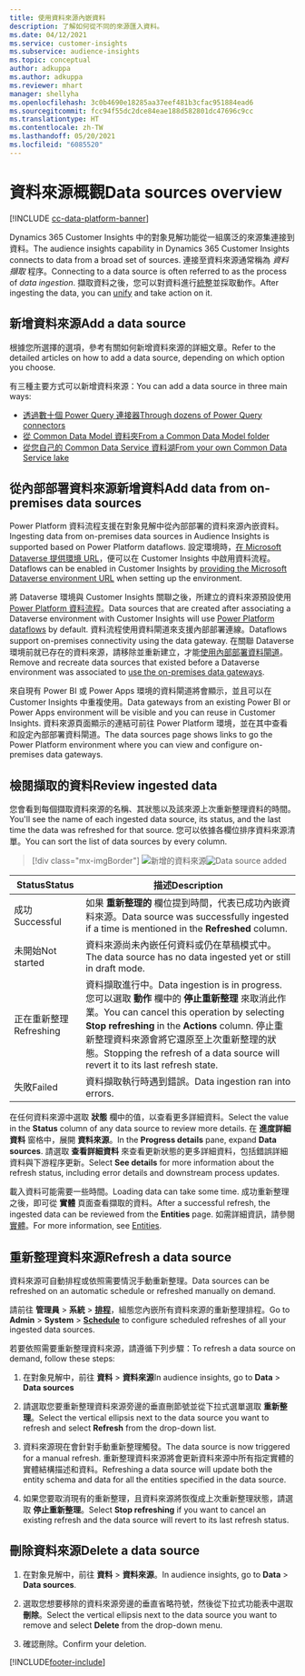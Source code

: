 ```yaml
---
title: 使用資料來源內嵌資料
description: 了解如何從不同的來源匯入資料。
ms.date: 04/12/2021
ms.service: customer-insights
ms.subservice: audience-insights
ms.topic: conceptual
author: adkuppa
ms.author: adkuppa
ms.reviewer: mhart
manager: shellyha
ms.openlocfilehash: 3c0b4690e18285aa37eef481b3cfac951884ead6
ms.sourcegitcommit: fcc94f55dc2dce84eae188d582801dc47696c9cc
ms.translationtype: HT
ms.contentlocale: zh-TW
ms.lasthandoff: 05/20/2021
ms.locfileid: "6085520"
---
```

# <a name="data-sources-overview"></a><span data-ttu-id="30933-103">資料來源概觀</span><span class="sxs-lookup"><span data-stu-id="30933-103">Data sources overview</span></span>

[!INCLUDE [cc-data-platform-banner](../includes/cc-data-platform-banner.md)]

<span data-ttu-id="30933-104">Dynamics 365 Customer Insights 中的對象見解功能從一組廣泛的來源集連接到資料。</span><span class="sxs-lookup"><span data-stu-id="30933-104">The audience insights capability in Dynamics 365 Customer Insights connects to data from a broad set of sources.</span></span> <span data-ttu-id="30933-105">連接至資料來源通常稱為 *資料擷取* 程序。</span><span class="sxs-lookup"><span data-stu-id="30933-105">Connecting to a data source is often referred to as the process of *data ingestion*.</span></span> <span data-ttu-id="30933-106">擷取資料之後，您可以對資料進行[統整](data-unification.md)並採取動作。</span><span class="sxs-lookup"><span data-stu-id="30933-106">After ingesting the data, you can [unify](data-unification.md) and take action on it.</span></span>

## <a name="add-a-data-source"></a><span data-ttu-id="30933-107">新增資料來源</span><span class="sxs-lookup"><span data-stu-id="30933-107">Add a data source</span></span>

<span data-ttu-id="30933-108">根據您所選擇的選項，參考有關如何新增資料來源的詳細文章。</span><span class="sxs-lookup"><span data-stu-id="30933-108">Refer to the detailed articles on how to add a data source, depending on which option you choose.</span></span>

<span data-ttu-id="30933-109">有三種主要方式可以新增資料來源：</span><span class="sxs-lookup"><span data-stu-id="30933-109">You can add a data source in three main ways:</span></span>

- [<span data-ttu-id="30933-110">透過數十個 Power Query 連接器</span><span class="sxs-lookup"><span data-stu-id="30933-110">Through dozens of Power Query connectors</span></span>](connect-power-query.md)
- [<span data-ttu-id="30933-111">從 Common Data Model 資料夾</span><span class="sxs-lookup"><span data-stu-id="30933-111">From a Common Data Model folder</span></span>](connect-common-data-model.md)
- [<span data-ttu-id="30933-112">從您自己的 Common Data Service 資料湖</span><span class="sxs-lookup"><span data-stu-id="30933-112">From your own Common Data Service lake</span></span>](connect-common-data-service-lake.md)

## <a name="add-data-from-on-premises-data-sources"></a><span data-ttu-id="30933-113">從內部部署資料來源新增資料</span><span class="sxs-lookup"><span data-stu-id="30933-113">Add data from on-premises data sources</span></span>

<span data-ttu-id="30933-114">Power Platform 資料流程支援在對象見解中從內部部署的資料來源內嵌資料。</span><span class="sxs-lookup"><span data-stu-id="30933-114">Ingesting data from on-premises data sources in Audience Insights is supported based on Power Platform dataflows.</span></span> <span data-ttu-id="30933-115">設定環境時，[在 Microsoft Dataverse 提供環境 URL](manage-environments.md#create-an-environment-in-an-existing-organization)，便可以在 Customer Insights 中啟用資料流程。</span><span class="sxs-lookup"><span data-stu-id="30933-115">Dataflows can be enabled in Customer Insights by [providing the Microsoft Dataverse environment URL](manage-environments.md#create-an-environment-in-an-existing-organization) when setting up the environment.</span></span>

<span data-ttu-id="30933-116">將 Dataverse 環境與 Customer Insights 關聯之後，所建立的資料來源預設使用 [Power Platform 資料流程](/power-query/dataflows/overview-dataflows-across-power-platform-dynamics-365)。</span><span class="sxs-lookup"><span data-stu-id="30933-116">Data sources that are created after associating a Dataverse environment with Customer Insights will use [Power Platform dataflows](/power-query/dataflows/overview-dataflows-across-power-platform-dynamics-365) by default.</span></span> <span data-ttu-id="30933-117">資料流程使用資料閘道來支援內部部署連線。</span><span class="sxs-lookup"><span data-stu-id="30933-117">Dataflows support on-premises connectivity using the data gateway.</span></span> <span data-ttu-id="30933-118">在關聯 Dataverse 環境前就已存在的資料來源，請移除並重新建立，才能[使用內部部署資料閘道](/powerapps/maker/data-platform/using-dataflows-with-on-premises-data.md)。</span><span class="sxs-lookup"><span data-stu-id="30933-118">Remove and recreate data sources that existed before a Dataverse environment was associated to [use the on-premises data gateways](/powerapps/maker/data-platform/using-dataflows-with-on-premises-data.md).</span></span>

<span data-ttu-id="30933-119">來自現有 Power BI 或 Power Apps 環境的資料閘道將會顯示，並且可以在 Customer Insights 中重複使用。</span><span class="sxs-lookup"><span data-stu-id="30933-119">Data gateways from an existing Power BI or Power Apps environment will be visible and you can reuse in Customer Insights.</span></span> <span data-ttu-id="30933-120">資料來源頁面顯示的連結可前往 Power Platform 環境，並在其中查看和設定內部部署資料閘道。</span><span class="sxs-lookup"><span data-stu-id="30933-120">The data sources page shows links to go the Power Platform environment where you can view and configure on-premises data gateways.</span></span>

## <a name="review-ingested-data"></a><span data-ttu-id="30933-121">檢閱擷取的資料</span><span class="sxs-lookup"><span data-stu-id="30933-121">Review ingested data</span></span>

<span data-ttu-id="30933-122">您會看到每個擷取資料來源的名稱、其狀態以及該來源上次重新整理資料的時間。</span><span class="sxs-lookup"><span data-stu-id="30933-122">You'll see the name of each ingested data source, its status, and the last time the data was refreshed for that source.</span></span> <span data-ttu-id="30933-123">您可以依據各欄位排序資料來源清單。</span><span class="sxs-lookup"><span data-stu-id="30933-123">You can sort the list of data sources by every column.</span></span>

> [!div class="mx-imgBorder"]
> <span data-ttu-id="30933-124">![新增的資料來源](media/configure-data-datasource-added.png "新增的資料來源")</span><span class="sxs-lookup"><span data-stu-id="30933-124">![Data source added](media/configure-data-datasource-added.png "Data source added")</span></span>

|<span data-ttu-id="30933-125">Status</span><span class="sxs-lookup"><span data-stu-id="30933-125">Status</span></span>  |<span data-ttu-id="30933-126">描述</span><span class="sxs-lookup"><span data-stu-id="30933-126">Description</span></span>  |
|---------|---------|
|<span data-ttu-id="30933-127">成功</span><span class="sxs-lookup"><span data-stu-id="30933-127">Successful</span></span>   |<span data-ttu-id="30933-128">如果 **重新整理的** 欄位提到時間，代表已成功內嵌資料來源。</span><span class="sxs-lookup"><span data-stu-id="30933-128">Data source was successfully ingested if a time is mentioned in the **Refreshed** column.</span></span>
|<span data-ttu-id="30933-129">未開始</span><span class="sxs-lookup"><span data-stu-id="30933-129">Not started</span></span>   |<span data-ttu-id="30933-130">資料來源尚未內嵌任何資料或仍在草稿模式中。</span><span class="sxs-lookup"><span data-stu-id="30933-130">The data source has no data ingested yet or still in draft mode.</span></span>         |
|<span data-ttu-id="30933-131">正在重新整理</span><span class="sxs-lookup"><span data-stu-id="30933-131">Refreshing</span></span>    |<span data-ttu-id="30933-132">資料擷取進行中。</span><span class="sxs-lookup"><span data-stu-id="30933-132">Data ingestion is in progress.</span></span> <span data-ttu-id="30933-133">您可以選取 **動作** 欄中的 **停止重新整理** 來取消此作業。</span><span class="sxs-lookup"><span data-stu-id="30933-133">You can cancel this operation by selecting **Stop refreshing** in the **Actions** column.</span></span> <span data-ttu-id="30933-134">停止重新整理資料來源會將它還原至上次重新整理的狀態。</span><span class="sxs-lookup"><span data-stu-id="30933-134">Stopping the refresh of a data source will revert it to its last refresh state.</span></span>       |
|<span data-ttu-id="30933-135">失敗</span><span class="sxs-lookup"><span data-stu-id="30933-135">Failed</span></span>     |<span data-ttu-id="30933-136">資料擷取執行時遇到錯誤。</span><span class="sxs-lookup"><span data-stu-id="30933-136">Data ingestion ran into errors.</span></span>         |

<span data-ttu-id="30933-137">在任何資料來源中選取 **狀態** 欄中的值，以查看更多詳細資料。</span><span class="sxs-lookup"><span data-stu-id="30933-137">Select the value in the **Status** column of any data source to review more details.</span></span> <span data-ttu-id="30933-138">在 **進度詳細資料** 窗格中，展開 **資料來源**。</span><span class="sxs-lookup"><span data-stu-id="30933-138">In the **Progress details** pane, expand **Data sources**.</span></span> <span data-ttu-id="30933-139">請選取 **查看詳細資料** 來查看更新狀態的更多詳細資料，包括錯誤詳細資料與下游程序更新。</span><span class="sxs-lookup"><span data-stu-id="30933-139">Select **See details** for more information about the refresh status, including error details and downstream process updates.</span></span>

<span data-ttu-id="30933-140">載入資料可能需要一些時間。</span><span class="sxs-lookup"><span data-stu-id="30933-140">Loading data can take some time.</span></span> <span data-ttu-id="30933-141">成功重新整理之後，即可從 **實體** 頁面查看擷取的資料。</span><span class="sxs-lookup"><span data-stu-id="30933-141">After a successful refresh, the ingested data can be reviewed from the **Entities** page.</span></span> <span data-ttu-id="30933-142">如需詳細資訊，請參閱[實體](entities.md)。</span><span class="sxs-lookup"><span data-stu-id="30933-142">For more information, see [Entities](entities.md).</span></span>

## <a name="refresh-a-data-source"></a><span data-ttu-id="30933-143">重新整理資料來源</span><span class="sxs-lookup"><span data-stu-id="30933-143">Refresh a data source</span></span>

<span data-ttu-id="30933-144">資料來源可自動排程或依照需要情況手動重新整理。</span><span class="sxs-lookup"><span data-stu-id="30933-144">Data sources can be refreshed on an automatic schedule or refreshed manually on demand.</span></span> 

<span data-ttu-id="30933-145">請前往 **管理員** > **系統** > [**排程**](system.md#schedule-tab)，組態您內嵌所有資料來源的重新整理排程。</span><span class="sxs-lookup"><span data-stu-id="30933-145">Go to **Admin** > **System** > [**Schedule**](system.md#schedule-tab) to configure scheduled refreshes of all your ingested data sources.</span></span>

<span data-ttu-id="30933-146">若要依照需要重新整理資料來源，請遵循下列步驟：</span><span class="sxs-lookup"><span data-stu-id="30933-146">To refresh a data source on demand, follow these steps:</span></span>

1. <span data-ttu-id="30933-147">在對象見解中，前往 **資料** > **資料來源**</span><span class="sxs-lookup"><span data-stu-id="30933-147">In audience insights, go to **Data** > **Data sources**</span></span>

2. <span data-ttu-id="30933-148">請選取您要重新整理資料來源旁邊的垂直刪節號並從下拉式選單選取 **重新整理**。</span><span class="sxs-lookup"><span data-stu-id="30933-148">Select the vertical ellipsis next to the data source you want to refresh and select **Refresh** from the drop-down list.</span></span>

3. <span data-ttu-id="30933-149">資料來源現在會針對手動重新整理觸發。</span><span class="sxs-lookup"><span data-stu-id="30933-149">The data source is now triggered for a manual refresh.</span></span> <span data-ttu-id="30933-150">重新整理資料來源將會更新資料來源中所有指定實體的實體結構描述和資料。</span><span class="sxs-lookup"><span data-stu-id="30933-150">Refreshing a data source will update both the entity schema and data for all the entities specified in the data source.</span></span>

4. <span data-ttu-id="30933-151">如果您要取消現有的重新整理，且資料來源將恢復成上次重新整理狀態，請選取 **停止重新整理**。</span><span class="sxs-lookup"><span data-stu-id="30933-151">Select **Stop refreshing** if you want to cancel an existing refresh and the data source will revert to its last refresh status.</span></span>

## <a name="delete-a-data-source"></a><span data-ttu-id="30933-152">刪除資料來源</span><span class="sxs-lookup"><span data-stu-id="30933-152">Delete a data source</span></span>

1. <span data-ttu-id="30933-153">在對象見解中，前往 **資料** > **資料來源**。</span><span class="sxs-lookup"><span data-stu-id="30933-153">In audience insights, go to **Data** > **Data sources**.</span></span>

2. <span data-ttu-id="30933-154">選取您想要移除的資料來源旁邊的垂直省略符號，然後從下拉式功能表中選取 **刪除**。</span><span class="sxs-lookup"><span data-stu-id="30933-154">Select the vertical ellipsis next to the data source you want to remove and select **Delete** from the drop-down menu.</span></span>

3. <span data-ttu-id="30933-155">確認刪除。</span><span class="sxs-lookup"><span data-stu-id="30933-155">Confirm your deletion.</span></span>


[!INCLUDE[footer-include](../includes/footer-banner.md)]
